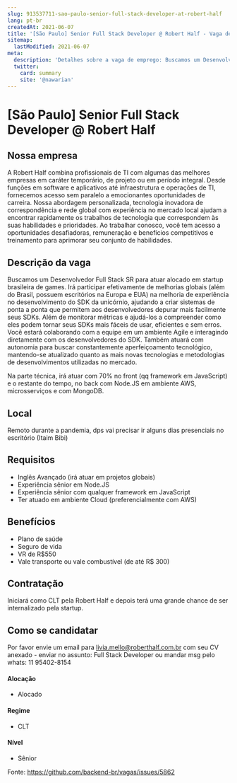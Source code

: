 ```yaml
---
slug: 913537711-sao-paulo-senior-full-stack-developer-at-robert-half
lang: pt-br
createdAt: 2021-06-07
title: '[São Paulo] Senior Full Stack Developer @ Robert Half - Vaga de Emprego'
sitemap:
  lastModified: 2021-06-07
meta:
  description: 'Detalhes sobre a vaga de emprego: Buscamos um Desenvolvedor Full Stack SR para atuar alocado em startup brasileira de games. Irá participar efetivamente de melhorias globais (além do Brasil, possuem escritórios na Europa e EUA) na melhoria de experiência no desenvolvimento do SDK da unicórnio, ajudando a criar sistemas de ponta a ponta que permitem aos desenvolvedores depurar mais facilmente seus SDKs. Além de monitorar métricas e ajudá-los a compreender como eles podem tornar seus SDKs mais fáceis de usar, eficientes e sem erros. Você estará colaborando com a equipe em um ambiente Agile e interagindo diretamente com os desenvolvedores do SDK. Também atuará com autonomia para buscar constantemente aperfeiçoamento tecnológico, mantendo-se atualizado quanto as mais novas tecnologias e metodologias de desenvolvimentos utilizadas no mercado. Na parte técnica, irá atuar com 70% no front (qq framework em JavaScript) e o restante do tempo, no back com Node.JS em ambiente AWS, microsserviços e com MongoDB.'
  twitter:
    card: summary
    site: '@nawarian'
---
```


# [São Paulo] Senior Full Stack Developer @ Robert Half

## Nossa empresa

A Robert Half combina profissionais de TI com algumas das melhores empresas em caráter temporário, de projeto ou em período integral. Desde funções em software e aplicativos até infraestrutura e operações de TI, fornecemos acesso sem paralelo a emocionantes oportunidades de carreira. Nossa abordagem personalizada, tecnologia inovadora de correspondência e rede global com experiência no mercado local ajudam a encontrar rapidamente os trabalhos de tecnologia que correspondem às suas habilidades e prioridades. Ao trabalhar conosco, você tem acesso a oportunidades desafiadoras, remuneração e benefícios competitivos e treinamento para aprimorar seu conjunto de habilidades.

## Descrição da vaga

Buscamos um Desenvolvedor Full Stack SR para atuar alocado em startup brasileira de games. Irá participar efetivamente de melhorias globais (além do Brasil, possuem escritórios na Europa e EUA) na melhoria de experiência no desenvolvimento do SDK da unicórnio, ajudando a criar sistemas de ponta a ponta que permitem aos desenvolvedores depurar mais facilmente seus SDKs. Além de monitorar métricas e ajudá-los a compreender como eles podem tornar seus SDKs mais fáceis de usar, eficientes e sem erros. 
Você estará colaborando com a equipe em um ambiente Agile e interagindo diretamente com os desenvolvedores do SDK. Também atuará com autonomia para buscar constantemente aperfeiçoamento tecnológico, mantendo-se atualizado quanto as mais novas tecnologias e metodologias de desenvolvimentos utilizadas no mercado.

Na parte técnica, irá atuar com 70% no front (qq framework em JavaScript) e o restante do tempo, no back com Node.JS em ambiente AWS, microsserviços e com MongoDB.

## Local

Remoto durante a pandemia, dps vai precisar ir alguns dias presenciais no escritório (Itaim Bibi)

## Requisitos

- Inglês Avançado (irá atuar em projetos globais)
- Experiência sênior em Node.JS
- Experiência sênior com qualquer framework em JavaScript
- Ter atuado em ambiente Cloud (preferencialmente com AWS)

## Benefícios

- Plano de saúde
- Seguro de vida
- VR de R$550
- Vale transporte ou vale combustível (de até R$ 300)

## Contratação

Iniciará como CLT pela Robert Half  e depois terá uma grande chance de ser internalizado pela startup.

## Como se candidatar

Por favor envie um email para livia.mello@roberthalf.com.br com seu CV anexado - enviar no assunto: Full Stack Developer ou mandar msg pelo whats: 11 95402-8154

#### Alocação
- Alocado

#### Regime
- CLT

#### Nível
- Sênior



Fonte: https://github.com/backend-br/vagas/issues/5862
